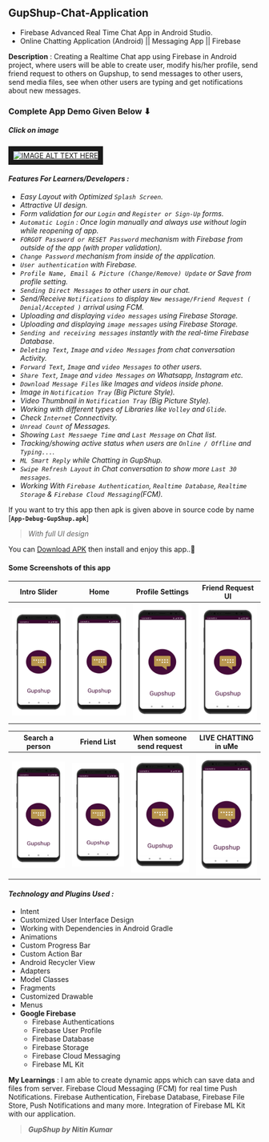 ## GupShup-Chat-Application
* Firebase Advanced Real Time Chat App in Android Studio.  
* Online Chatting Application (Android) || Messaging App || Firebase

**Description** : Creating a Realtime Chat app using Firebase in Android project, where users will be able to create user, modify his/her profile, send friend request to others on Gupshup, to send messages to other users, send media files, see when other users are typing and get notifications about new messages.

### Complete App Demo Given Below ⬇
##### Click on image
<a href="http://www.youtube.com/watch?feature=player_embedded&v=Jvs1UZRdzow
" target="_blank"><img src="http://img.youtube.com/vi/Jvs1UZRdzow/0.jpg" 
alt="IMAGE ALT TEXT HERE" width="330" height="236" border="10" /></a>

#### _Features For Learners/Developers :_
* _Easy Layout with Optimized ```Splash Screen```._
* _Attractive UI design._
* _Form validation for our ```Login``` and ```Register or Sign-Up``` forms._
* _```Automatic Login``` : Once login manually and always use without login while reopening of app._
* _```FORGOT Password or RESET Password``` mechanism with Firebase from outside of the app (with proper validation)._
* _```Change Password``` mechanism from inside of the application._ 
* _```User authentication``` with Firebase._
* _```Profile Name, Email & Picture (Change/Remove) Update``` or Save from profile setting._
* _```Sending Direct Messages``` to other users in our chat._
* _Send/Receive ```Notifications``` to display ```New message/Friend Request ( Denial/Accepted )``` arrival using FCM._
* _Uploading and displaying ```video messages``` using Firebase Storage._
* _Uploading and displaying ```image messages``` using Firebase Storage._
* _```Sending and receiving messages``` instantly with the real-time Firebase Database._
* _```Deleting Text```, ```Image``` and ```video Messages``` from chat conversation Activity._
* _```Forward Text```, ```Image``` and ```video Messages``` to other users._
* _```Share Text```, ```Image``` and ```video Messages``` on Whatsapp, Instagram etc._
* _```Download Message Files``` like Images and videos inside phone._
* _Image in ```Notification Tray``` (Big Picture Style)._
* _Video Thumbnail in ```Notification Tray``` (Big Picture Style)._
* _Working with different types of Libraries like ```Volley``` and ```Glide```._
* _Check ```Internet``` Connectivity._
* _```Unread Count``` of Messages._
* _Showing ```Last Messaege Time``` and ```Last Message``` on Chat list._
* _Tracking/showing active status when users are ```Online / Offline``` and ```Typing...```._
* _```ML Smart Reply``` while Chatting in GupShup._
* _```Swipe Refresh Layout``` in Chat conversation to show more ```Last 30 messages```._
* _Working With ```Firebase Authentication```, ```Realtime Database```, ```Realtime Storage``` & ```Firebase Cloud Messaging```(FCM)._


If you want to try this app then apk is given above in source code
by name [**`App-Debug-GupShup.apk`**]  
> _With full UI design_  

You can [Download APK](https://github.com/Nitinkumar3399/Firebase-Realtime-Chat-App-GupShup/blob/master/App-Debug-GupShup.apk) then install and enjoy this app..🙂

#### Some Screenshots of this app

 Intro Slider                               | Home                                        | Profile Settings 			                    | Friend Request UI 
:------------------------------------------:|:-------------------------------------------:|:-----------------------------------------------:|:----------------------------------------:
 <img src="App-Screenshots/screen_1.png" width="200"> | <img src="App-Screenshots/screen_1.png" width="200">  |<img src="App-Screenshots/screen_1.png" width="200">|<img src="App-Screenshots/screen_1.png" width="200">

 Search a person                           | Friend List                             | When someone send request                       | LIVE CHATTING in uMe
:-----------------------------------------:|:--------------------------------------------:|:-----------------------------------------------:|:-------------------------------------:
 <img src="App-Screenshots/screen_1.png" width="200">| <img src="App-Screenshots/screen_1.png" width="200">|<img src="App-Screenshots/screen_1.png" width="200">|<img src="App-Screenshots/screen_1.png" width="200">

####  _Technology and Plugins Used :_
* Intent
* Customized User Interface Design
* Working with Dependencies in Android Gradle
* Animations
* Custom Progress Bar
* Custom Action Bar
* Android Recycler View
* Adapters
* Model Classes
* Fragments
* Customized Drawable
* Menus
* **Google Firebase**
	* Firebase Authentications
	* Firebase User Profile
	* Firebase Database
	* Firebase Storage
	* Firebase Cloud Messaging
	* Firebase ML Kit
 
**My Learnings** : I am able to create dynamic apps which can save data and files from server. Firebase Cloud Messaging (FCM) for real time Push Notifications. Firebase Authentication, Firebase Database, Firebase File Store, Push Notifications and many more. Integration of Firebase ML Kit with our application.

> _**GupShup by Nitin Kumar**_
